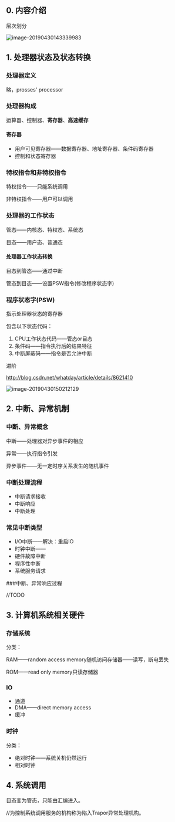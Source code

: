 ## 0. 内容介绍

层次划分

![image-20190430143339983](assets/image-20190430143339983.png)


## 1. 处理器状态及状态转换



### 处理器定义

略，prosses' processor



### 处理器构成

运算器、控制器、**寄存器**、**高速缓存**

#### 寄存器

- 用户可见寄存器——数据寄存器、地址寄存器、条件码寄存器
- 控制和状态寄存器



### 特权指令和非特权指令

特权指令——只能系统调用

非特权指令——用户可以调用



### 处理器的工作状态

管态——内核态、特权态、系统态

目态——用户态、普通态



#### 处理器工作状态转换



目态到管态——通过中断

管态到目态——设置PSW指令(修改程序状态字)





### 程序状态字(PSW)

指示处理器状态的寄存器



包含以下状态代码：

1. CPU工作状态代码——管态or目态
2. 条件码——指令执行后的结果特征
3. 中断屏蔽码——指令是否允许中断



进阶

http://blog.csdn.net/whatday/article/details/8621410

![image-20190430150212129](assets/image-20190430150212129.png)



## 2. 中断、异常机制



### 中断、异常概念

中断——处理器对异步事件的相应

异常——执行指令引发

异步事件——无一定时序关系发生的随机事件



### 中断处理流程

- 中断请求接收
- 中断响应
- 中断处理



### 常见中断类型

- I/O中断——解决：重启IO
- 时钟中断——
- 硬件故障中断
- 程序性中断
- 系统服务请求



###中断、异常响应过程

//TODO







## 3. 计算机系统相关硬件

### 存储系统

分类：

RAM——random access memory随机访问存储器——读写，断电丢失

ROM——read only memory只读存储器



### IO

- 通道
- DMA——direct memory access
- 缓冲



### 时钟

分类：

- 绝对时钟——系统关机仍然运行
- 相对时钟





## 4. 系统调用

目态变为管态，只能由汇编进入。

//为控制系统调用服务的机构称为陷入Trapor异常处理机构。
